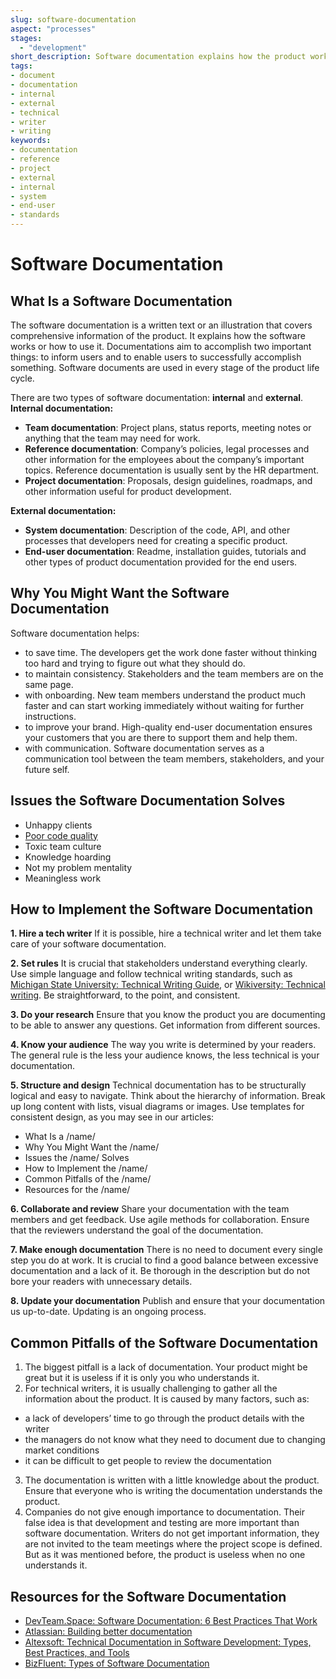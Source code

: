 ```yaml
---
slug: software-documentation
aspect: "processes"
stages:
  - "development"
short_description: Software documentation explains how the product works or how to use it. Different types of software documentation are created through the whole product development lifecycle.
tags:
- document
- documentation
- internal
- external
- technical
- writer
- writing
keywords:
- documentation
- reference
- project
- external
- internal
- system
- end-user
- standards
---
```

# Software Documentation 
## What Is a Software Documentation 
The software documentation is a written text or an illustration that covers comprehensive information of the product. It explains how the software works or how to use it. Documentations aim to accomplish two important things: to inform users and to enable users to successfully accomplish something. Software documents are used in every stage of the product life cycle.  

There are two types of software documentation: **internal** and **external**.<br/>
**Internal documentation:**<br/>
- **Team documentation**: Project plans, status reports, meeting notes or anything that the team may need for work. 
- **Reference documentation**: Company’s policies, legal processes and other information for the employees about the company’s important topics. Reference documentation is usually sent by the HR department. 
- **Project documentation**: Proposals, design guidelines, roadmaps, and other information useful for product development. 

**External documentation:**<br/>
- **System documentation**: Description of the code, API, and other processes that developers need for creating a specific product. 
- **End-user documentation**: Readme, installation guides, tutorials and other types of product documentation provided for the end users. 

## Why You Might Want the Software Documentation
Software documentation helps:
- to save time. The developers get the work done faster without thinking too hard and trying to figure out what they should do.
- to maintain consistency. Stakeholders and the team members are on the same page.
- with onboarding. New team members understand the product much faster and can start working immediately without waiting for further instructions.
- to improve your brand. High-quality end-user documentation ensures your customers that you are there to support them and help them.
- with communication. Software documentation serves as a communication tool between the team members, stakeholders, and your future self.

## Issues the Software Documentation Solves
- Unhappy clients
- [Poor code quality](/issues/poor-code-quality)
- Toxic team culture
- Knowledge hoarding
- Not my problem mentality
- Meaningless work

## How to Implement the Software Documentation
**1. Hire a tech writer**
If it is possible, hire a technical writer and let them take care of your software documentation.

**2. Set rules**
It is crucial that stakeholders understand everything clearly. Use simple language and follow technical writing standards, such as [Michigan State University: Technical Writing Guide](https://msu.edu/course/be/485/bewritingguideV2.0.pdf), or [Wikiversity: Technical writing](https://en.wikiversity.org/wiki/Technical_writing). Be straightforward, to the point, and consistent.

**3. Do your research**
Ensure that you know the product you are documenting to be able to answer any questions. Get information from different sources.

**4. Know your audience**
The way you write is determined by your readers. The general rule is the less your audience knows, the less technical is your documentation.

**5. Structure and design**
Technical documentation has to be structurally logical and easy to navigate. Think about the hierarchy of information. Break up long content with lists, visual diagrams or images. Use templates for consistent design, as you may see in our articles:

- What Is a /name/
- Why You Might Want the /name/
- Issues the /name/ Solves
- How to Implement the /name/
- Common Pitfalls of the /name/
- Resources for the /name/

**6. Collaborate and review**
Share your documentation with the team members and get feedback. Use agile methods for collaboration. Ensure that the reviewers understand the goal of the documentation.

**7. Make enough documentation**
There is no need to document every single step you do at work. It is crucial to find a good balance between excessive documentation and a lack of it. Be thorough in the description but do not bore your readers with unnecessary details.

**8. Update your documentation**
Publish and ensure that your documentation us up-to-date. Updating is an ongoing process.

## Common Pitfalls of the Software Documentation
1. The biggest pitfall is a lack of documentation. Your product might be great but it is useless if it is only you who understands it. 
2. For technical writers, it is usually challenging to gather all the information about the product. It is caused by many factors, such as: 
- a lack of developers’ time to go through the product details with the writer
- the managers do not know what they need to document due to changing market conditions
- it can be difficult to get people to review the documentation
3. The documentation is written with a little knowledge about the product. Ensure that everyone who is writing the documentation understands the product.
4. Companies do not give enough importance to documentation. Their false idea is that development and testing are more important than software documentation. Writers do not get important information, they are not invited to the team meetings where the project scope is defined. But as it was mentioned before, the product is useless when no one understands it.

## Resources for the Software Documentation
- [DevTeam.Space: Software Documentation: 6 Best Practices That Work](https://www.devteam.space/blog/software-documentation-6-best-practices-that-work/)
- [Atlassian: Building better documentation](https://www.atlassian.com/software/confluence/documentation)
- [Altexsoft: Technical Documentation in Software Development: Types, Best Practices, and Tools](https://www.altexsoft.com/blog/business/technical-documentation-in-software-development-types-best-practices-and-tools/)
- [BizFluent: Types of Software Documentation](https://bizfluent.com/13657938/types-of-software-documentation)


